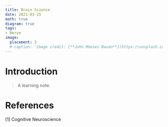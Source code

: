 ```yaml
---
title: Brain Science
date: 2021-03-25
math: true
diagram: true
tags:
- Nerve
image:
  placement: 3
  # caption: 'Image credit: [**John Moeses Bauan**](https://unsplash.com/photos/OGZtQF8iC0g)'
---
```


# Introduction
> A learning note.


# References
[1] Cognitive Neuroscience
